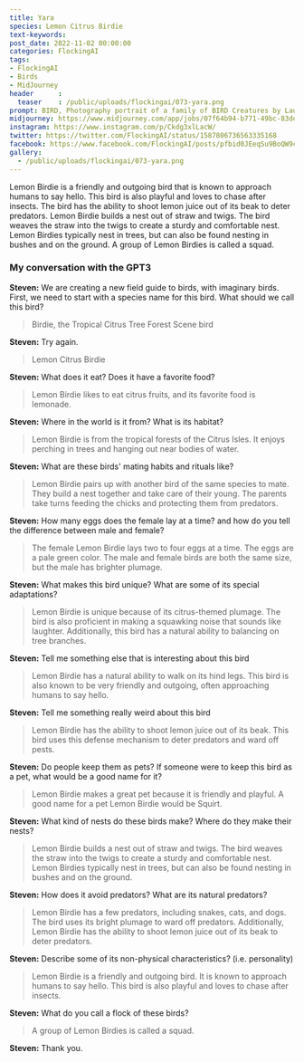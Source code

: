 ```yaml
---
title: Yara
species: Lemon Citrus Birdie
text-keywords: 
post_date: 2022-11-02 00:00:00
categories: FlockingAI
tags:
- FlockingAI
- Birds
- MidJourney 
header      :
  teaser    : /public/uploads/flockingai/073-yara.png
prompt: BIRD, Photography portrait of a family of BIRD Creatures by Lauren Carr, Big Cute Disney eyes, Tropical citrus tree forest scene, cinematic lighting
midjourney: https://www.midjourney.com/app/jobs/07f64b94-b771-49bc-83de-2cc32f0f25fb
instagram: https://www.instagram.com/p/Ckdg3xlLacW/
twitter: https://twitter.com/FlockingAI/status/1587806736563335168
facebook: https://www.facebook.com/FlockingAI/posts/pfbid0JEeqSu9BoQW9c34HnvoaxNqeg3yBHSFrtYTmgKcZ6jtrrtpxD9TEin5saBGEZapal
gallery: 
  - /public/uploads/flockingai/073-yara.png
---
```


Lemon Birdie is a friendly and outgoing bird that is known to approach humans to say hello. This bird is also playful and loves to chase after insects. The bird has the ability to shoot lemon juice out of its beak to deter predators. Lemon Birdie builds a nest out of straw and twigs. The bird weaves the straw into the twigs to create a sturdy and comfortable nest. Lemon Birdies typically nest in trees, but can also be found nesting in bushes and on the ground. A group of Lemon Birdies is called a squad.

### My conversation with the GPT3

**Steven:** We are creating a new field guide to birds, with imaginary birds. First, we need to start with a species name for this bird. What should we call this bird?

> Birdie, the Tropical Citrus Tree Forest Scene bird

**Steven:** Try again.

> Lemon Citrus Birdie

**Steven:** What does it eat? Does it have a favorite food?

> Lemon Birdie likes to eat citrus fruits, and its favorite food is lemonade.

**Steven:** Where in the world is it from? What is its habitat?

> Lemon Birdie is from the tropical forests of the Citrus Isles. It enjoys perching in trees and hanging out near bodies of water.

**Steven:** What are these birds' mating habits and rituals like?

> Lemon Birdie pairs up with another bird of the same species to mate. They build a nest together and take care of their young. The parents take turns feeding the chicks and protecting them from predators.

**Steven:** How many eggs does the female lay at a time? and how do you tell the difference between male and female?

> The female Lemon Birdie lays two to four eggs at a time. The eggs are a pale green color. The male and female birds are both the same size, but the male has brighter plumage.

**Steven:** What makes this bird unique? What are some of its special adaptations?

> Lemon Birdie is unique because of its citrus-themed plumage. The bird is also proficient in making a squawking noise that sounds like laughter. Additionally, this bird has a natural ability to balancing on tree branches.

**Steven:** Tell me something else that is interesting about this bird

> Lemon Birdie has a natural ability to walk on its hind legs. This bird is also known to be very friendly and outgoing, often approaching humans to say hello.

**Steven:** Tell me something really weird about this bird

> Lemon Birdie has the ability to shoot lemon juice out of its beak. This bird uses this defense mechanism to deter predators and ward off pests.

**Steven:** Do people keep them as pets? If someone were to keep this bird as a pet, what would be a good name for it?

> Lemon Birdie makes a great pet because it is friendly and playful. A good name for a pet Lemon Birdie would be Squirt.

**Steven:** What kind of nests do these birds make? Where do they make their nests?

> Lemon Birdie builds a nest out of straw and twigs. The bird weaves the straw into the twigs to create a sturdy and comfortable nest. Lemon Birdies typically nest in trees, but can also be found nesting in bushes and on the ground.

**Steven:** How does it avoid predators? What are its natural predators?

> Lemon Birdie has a few predators, including snakes, cats, and dogs. The bird uses its bright plumage to ward off predators. Additionally, Lemon Birdie has the ability to shoot lemon juice out of its beak to deter predators.

**Steven:** Describe some of its non-physical characteristics? (i.e. personality)

> Lemon Birdie is a friendly and outgoing bird. It is known to approach humans to say hello. This bird is also playful and loves to chase after insects.

**Steven:** What do you call a flock of these birds?

> A group of Lemon Birdies is called a squad.

**Steven:** Thank you.
